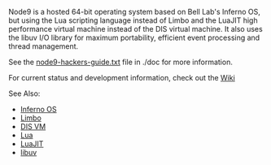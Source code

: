 Node9 is a hosted 64-bit operating system based on Bell Lab's Inferno OS, but
using the Lua scripting language instead of Limbo and the LuaJIT high
performance virtual machine instead of the DIS virtual machine.  It also uses
the libuv I/O library for maximum portability, efficient event processing and
thread management.

See the [node9-hackers-guide.txt][hackers] file in ./doc for more information.

For current status and development information, check out the [Wiki][wiki9]

See Also:
* [Inferno OS][inferno]
* [Limbo][limbo]
* [DIS VM][dis]
* [Lua][lua]
* [LuaJIT][luajit]
* [libuv][libuv]

[inferno]: http://www.vitanuova.com/inferno/
[limbo]: http://www.vitanuova.com/inferno/limbo.html
[dis]: http://www.vitanuova.com/inferno/papers/dis.html
[lua]: http://www.lua.org/
[luajit]: http://luajit.org/
[libuv]: http://docs.libuv.org/en/v1.x/
[hackers]: https://github.com/jvburnes/node9/blob/master/doc/node9-hackers-guide.txt
[wiki9]: https://github.com/jvburnes/node9/wiki
